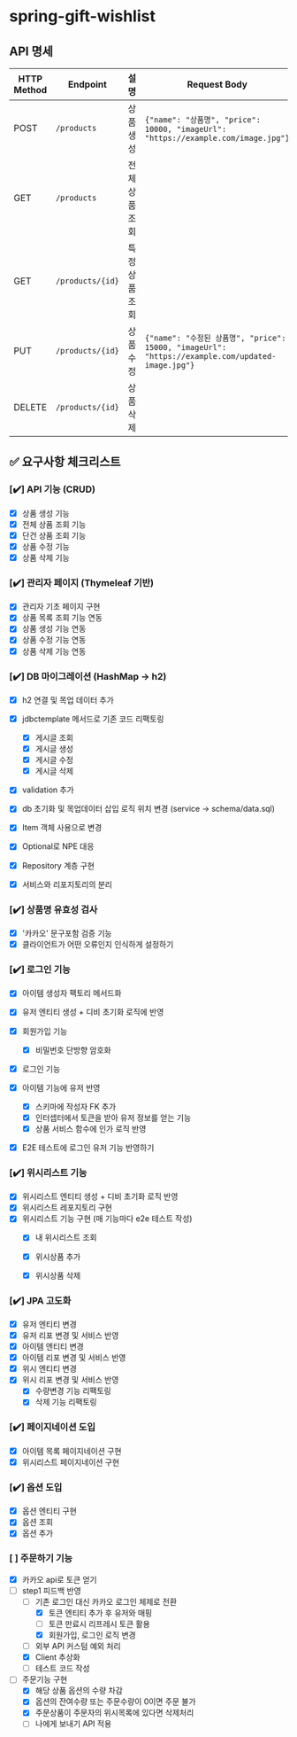 # spring-gift-wishlist

## API 명세

| HTTP Method | Endpoint         | 설명             | Request Body | Response  |
|-------------|------------------|----------------|-----------|-----------|
| POST | `/products`      | 상품 생성          | `{"name": "상품명", "price": 10000, "imageUrl": "https://example.com/image.jpg"}` | 생성된 상품 id |
| GET | `/products`      | 전체 상품 조회       |  | 상품 목록     |
| GET | `/products/{id}` | 특정 상품 조회       |  | 상품 상세 정보  |
| PUT | `/products/{id}` | 상품 수정          | `{"name": "수정된 상품명", "price": 15000, "imageUrl": "https://example.com/updated-image.jpg"}` | 수정된 상품 정보 |
| DELETE | `/products/{id}` | 상품 삭제          |  | 삭제 완료 메시지 |

## ✅ 요구사항 체크리스트

### [✔️] API 기능 (CRUD)
- [X] 상품 생성 기능
- [X] 전체 상품 조회 기능
- [X] 단건 상품 조회 기능
- [X] 상품 수정 기능
- [X] 상품 삭제 기능

### [✔️] 관리자 페이지 (Thymeleaf 기반)
- [X] 관리자 기초 페이지 구현
- [X] 상품 목록 조회 기능 연동
- [X] 상품 생성 기능 연동
- [X] 상품 수정 기능 연동
- [X] 상품 삭제 기능 연동

### [✔️] DB 마이그레이션 (HashMap -> h2)
- [X] h2 연결 및 목업 데이터 추가
- [X] jdbctemplate 메서드로 기존 코드 리팩토링
    - [X] 게시글 조회
    - [X] 게시글 생성
    - [X] 게시글 수정
    - [X] 게시글 삭제
- [X] validation 추가
- [X] db 초기화 및 목업데이터 삽입 로직 위치 변경 (service -> schema/data.sql)
- [X] Item 객체 사용으로 변경
- [X] Optional로 NPE 대응
- [X] Repository 계층 구현
- [X] 서비스와 리포지토리의 분리


### [✔️] 상품명 유효성 검사
- [X] '카카오' 문구포함 검증 기능
- [X] 클라이언트가 어떤 오류인지 인식하게 설정하기

### [✔️] 로그인 기능
- [X] 아이템 생성자 팩토리 메서드화
- [X] 유저 엔티티 생성 + 디비 초기화 로직에 반영
- [X] 회원가입 기능
  - [X] 비밀번호 단방향 암호화
- [X] 로그인 기능
- [X] 아이템 기능에 유저 반영
    - [X] 스키마에 작성자 FK 추가
    - [X] 인터셉터에서 토큰을 받아 유저 정보를 얻는 기능
    - [X] 상품 서비스 함수에 인가 로직 반영
- [X] E2E 테스트에 로그인 유저 기능 반영하기


### [✔️] 위시리스트 기능
- [X] 위시리스트 엔티티 생성 + 디비 초기화 로직 반영
- [X] 위시리스트 레포지토리 구현
- [X] 위시리스트 기능 구현 (매 기능마다 e2e 테스트 작성)
  - [X] 내 위시리스트 조회
  - [X] 위시상품 추가
  - [X] 위시상품 삭제


### [✔️] JPA 고도화
- [X] 유저 엔티티 변경
- [X] 유저 리포 변경 및 서비스 반영
- [X] 아이템 엔티티 변경
- [X] 아이템 리포 변경 및 서비스 반영
- [X] 위시 엔티티 변경
- [X] 위시 리포 변경 및 서비스 반영
    - [X] 수량변경 기능 리팩토링
    - [X] 삭제 기능 리팩토링

### [✔️] 페이지네이션 도입
- [X] 아이템 목록 페이지네이션 구현
- [X] 위시리스트 페이지네이션 구현

### [✔️] 옵션 도입
- [X] 옵션 엔티티 구현
- [X] 옵션 조회
- [X] 옵션 추가

### [ ] 주문하기 기능
- [X] 카카오 api로 토큰 얻기
- [ ] step1 피드백 반영
  - [ ] 기존 로그인 대신 카카오 로그인 체제로 전환 
    - [X] 토큰 엔티티 추가 후 유저와 매핑
    - [ ] 토큰 만료시 리프레시 토큰 활용
    - [X] 회원가입, 로그인 로직 변경
  - [ ] 외부 API 커스텀 예외 처리 
  - [X] Client 추상화
  - [ ] 테스트 코드 작성
- [ ] 주문기능 구현
  - [X] 해당 상품 옵션의 수량 차감
  - [X] 옵션의 잔여수량 또는 주문수량이 0이면 주문 불가 
  - [X] 주문상품이 주문자의 위시목록에 있다면 삭제처리
  - [ ] 나에게 보내기 API 적용 
